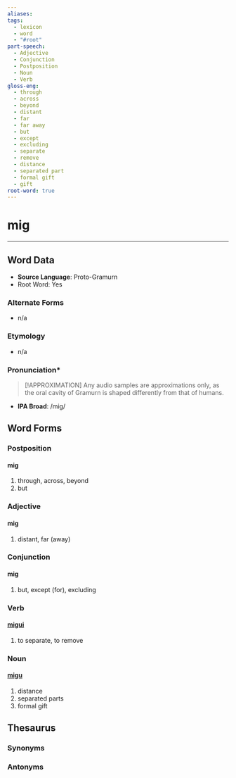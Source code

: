 ```yaml
---
aliases: 
tags:
  - lexicon
  - word
  - "#root"
part-speech:
  - Adjective
  - Conjunction
  - Postposition
  - Noun
  - Verb
gloss-eng:
  - through
  - across
  - beyond
  - distant
  - far
  - far away
  - but
  - except
  - excluding
  - separate
  - remove
  - distance
  - separated part
  - formal gift
  - gift
root-word: true
---
```

# mig
---
## Word Data
- **Source Language**: Proto-Gramurn
- Root Word: Yes
### Alternate Forms
- n/a
### Etymology
- n/a
### Pronunciation\*
> [!APPROXIMATION]
> Any audio samples are approximations only, as the oral cavity of Gramurn is shaped differently from that of humans.
- **IPA Broad**: /mig/
## Word Forms

### Postposition
#### mig
1. through, across, beyond
2. but
### Adjective
#### mig
1. distant, far (away)
### Conjunction
#### mig
1. but, except (for), excluding
### Verb
#### [migui](lexicon/m/migui)
1. to separate, to remove
### Noun
#### [migu](lexicon/m/migu)
1. distance
2. separated parts
3. formal gift
## Thesaurus
### Synonyms

### Antonyms
